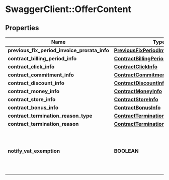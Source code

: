 # SwaggerClient::OfferContent

## Properties
Name | Type | Description | Notes
------------ | ------------- | ------------- | -------------
**previous_fix_period_invoice_prorata_info** | [**PreviousFixPeriodInvoiceProrataInfo**](PreviousFixPeriodInvoiceProrataInfo.md) |  | 
**contract_billing_period_info** | [**ContractBillingPeriodInfo**](ContractBillingPeriodInfo.md) |  | 
**contract_click_info** | [**ContractClickInfo**](ContractClickInfo.md) |  | 
**contract_commitment_info** | [**ContractCommitmentInfo**](ContractCommitmentInfo.md) |  | 
**contract_discount_info** | [**ContractDiscountInfo**](ContractDiscountInfo.md) |  | 
**contract_money_info** | [**ContractMoneyInfo**](ContractMoneyInfo.md) |  | 
**contract_store_info** | [**ContractStoreInfo**](ContractStoreInfo.md) |  | 
**contract_bonus_info** | [**ContractBonusInfo**](ContractBonusInfo.md) |  | 
**contract_termination_reason_type** | [**ContractTerminationReasonType**](ContractTerminationReasonType.md) |  | [optional] 
**contract_termination_reason** | [**ContractTerminationReason**](ContractTerminationReason.md) |  | [optional] 
**notify_vat_exemption** | **BOOLEAN** | Internal usage: Indicates if we have to notify you about VAT exemption. | 


